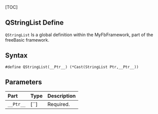 [TOC]
## QStringList Define

`QStringList` Is a global definition within the MyFbFramework, part of the freeBasic framework.
## Syntax

```freeBasic
#define QStringList(__Ptr__) (*Cast(StringList Ptr,__Ptr__))
```

## Parameters

|Part|Type|Description|
| :------------ | :------------ | :------------ |
|`__Ptr__`|[``]|Required.|
